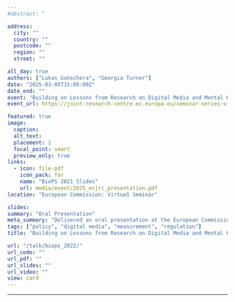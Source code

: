 ```yaml
---
#abstract: "

address:
  city: ""
  country: ""
  postcode: ""
  region: ""
  street: ""

all_day: true
authors: ["Lukas Gunschera", "Georgia Turner"]
date: "2025-03-05T15:00:00Z"
date_end: ""
event: "Building on Lessons from Research on Digital Media and Mental Health"
event_url: https://joint-research-centre.ec.europa.eu/seminar-series-virtual-worlds-and-well-being-setting-research-agenda/virtues-seminar-building-lessons-research-digital-media-and-mental-health-2025-03-05_en?prefLang=da

featured: true
image:
  caption:
  alt_text:
  placement: 2
  focal_point: smart
  preview_only: true
links:
  - icon: file-pdf
    icon_pack: far
    name: "BioPS 2021 Slides"
    url: media/event/2025_ecjrc_presentation.pdf
location: "European Commission: VirtueS Seminar"

slides:
summary: "Oral Presentation"
meta_summary: "Delivered an oral presentation at the European Commission VirtueS Seminar series on virtual worlds and well-being. The presentation is based on a policy report written with Georgia Turner and Amy Orben."
tags: ["policy", "digital media", "measurement", "regulation"]
title: "Building on Lessons from Research on Digital Media and Mental Health"

url: "/talk/biops_2022/"
url_code: ""
url_pdf: ""
url_slides: ""
url_video: ""
view: card
---
```


---
